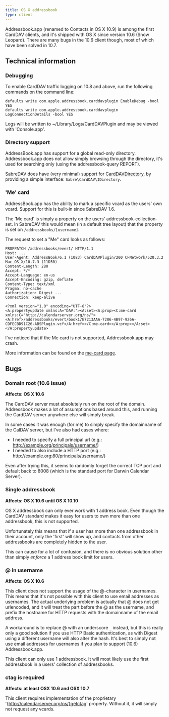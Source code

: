 ```yaml
---
title: OS X addressbook
type: client
---
```


Addressbook.app (renamed to Contacts in OS X 10.9) is among the first CardDAV
clients, and it's shipped with OS X since version 10.6 (Snow Leopard). There
are many bugs in the 10.6 client though, most of which have been solved in
10.7.

Technical information
---------------------

### Debugging

To enable CardDAV traffic logging on 10.8 and above, run the following commands on the command line:

    defaults write com.apple.addressbook.carddavplugin EnableDebug -bool YES
    defaults write com.apple.addressbook.carddavplugin LogConnectionDetails -bool YES

Logs will be written to ~/Library/Logs/CardDAVPlugin and may be viewed with 'Console.app'.

### Directory support

AddressBook.app has support for a global read-only directory. Addressbook.app
does not allow simply browsing through the directory, it's used for searching
only (using the addressbook-query REPORT).

SabreDAV does have (very minimal) support for
[CardDAVDirectory](/dav/carddav-directory), by providing a simple interface:
`Sabre\CardDAV\IDirectory`.

### 'Me' card

AddressBook.app has the ability to mark a specific vcard as the users' own
vcard. Support for this is built-in since SabreDAV 1.6.

The 'Me card' is simply a property on the users' addressbook-collection-set.
In SabreDAV this would mean (in a default tree layout) that the property is
set on `/addressbooks/[username]`.

The request to set a "Me" card looks as follows:

    PROPPATCH /addressbooks/evert/ HTTP/1.1
    Host: ...
    User-Agent: AddressBook/6.1 (1083) CardDAVPlugin/200 CFNetwork/520.3.2 Mac_OS_X/10.7.3 (11D50)
    Content-Length: 280
    Accept: */*
    Accept-Language: en-us
    Accept-Encoding: gzip, deflate
    Content-Type: text/xml
    Pragma: no-cache
    Authorization: Digest ...
    Connection: keep-alive

    <?xml version="1.0" encoding="UTF-8"?>
    <A:propertyupdate xmlns:A="DAV:"><A:set><A:prop><C:me-card xmlns:C="http://calendarserver.org/ns/"><A:href>/addressbooks/evert/book1/E7213AAA-7206-4B97-926A-CDFECBD91C26-ABSPlugin.vcf</A:href></C:me-card></A:prop></A:set></A:propertyupdate>

I've noticed that if the Me card is not supported, Addressbook.app may crash.

More information can be found on the [me-card page](/dav/carddav-me-card/).

Bugs
----

### Domain root (10.6 issue)

**Affects: OS X 10.6**

The CardDAV server must absolutely run on the root of the domain. Addressbook
makes a lot of assumptions based around this, and running the CardDAV server
anywhere else will simply break.

In some cases it was enough (for me) to simply specify the domainname of the
CalDAV server, but I've also had cases where:

* I needed to specify a full principal url (e.g.: http://example.org/principals/username/)
* I needed to also include a HTTP port (e.g.: http://example.org:80/principals/username/)

Even after trying this, it seems to randomly forget the correct TCP port and
default back to 8008 (which is the standard port for Darwin Calendar Server).

### Single addressbook

**Affects: OS X 10.6 until OS X 10.10**

OS X addressbook can only ever work with 1 address book. Even though the
CardDAV standard makes it easy for users to own more than one addressbook,
this is not supported.

Unfortunately this means that if a user has more than one addressbook in their
account, only the 'first' will show up, and contacts from other addressbooks
are completely hidden to the user.

This can cause for a lot of confusion, and there is no obvious solution other
than simply _enforce_ a 1 address book limit for users.

### @ in username

**Affects: OS X 10.6**

This client does not support the usage of the @-character in usernames. This
means that it's not possible with this client to use email addresses as
usernames. The actual underlying problem is actually that @ does not get
urlencoded, and it will treat the part before the @ as the username, and prefix
the hostname for HTTP requests with the domainname of the email address.

A workaround is to replace @ with an underscore `_` instead, but this is really
only a good solution if you use HTTP Basic authentication, as with Digest using
a different username will also alter the hash. It's best to simply not use
email addresses for usernames if you plan to support (10.6) Addressbook.app.

This client can only use 1 addressbook. It will most likely use the first
addressbook in a users' collection of addressbooks.

### ctag is required

**Affects: at least OSX 10.6 and OSX 10.7**

This client requires implementation of the proprietary
'{http://calendarserver.org/ns/}getctag' property. Without it, it will simply
not request any vcards.
